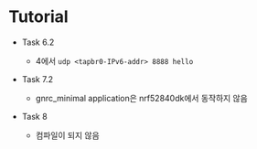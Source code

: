 
# Tutorial

* Task 6.2
  * 4에서 `udp <tapbr0-IPv6-addr> 8888 hello`

* Task 7.2
  * gnrc_minimal application은 nrf52840dk에서 동작하지 않음

* Task 8
  * 컴파일이 되지 않음
